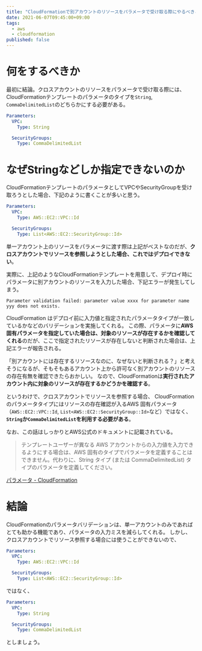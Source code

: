 ```yaml
---
title: "CloudFormationで別アカウントのリソースをパラメータで受け取る際にやるべきこと"
date: 2021-06-07T09:45:00+09:00
tags:
  - aws
  - cloudformation
published: false
---
```


# 何をするべきか

最初に結論。クロスアカウントのリソースをパラメータで受け取る際には、CloudFormationテンプレートのパラメータのタイプを`String`, `CommaDelimitedList`のどちらかにする必要がある。

```yaml
Parameters:
  VPC:
    Type: String

  SecurityGroups:
    Type: CommaDelimitedList
```

# なぜStringなどしか指定できないのか

CloudFormationテンプレートのパラメータとしてVPCやSecurityGroupを受け取ろうとした場合、下記のように書くことが多いと思う。

```yaml
Parameters:
  VPC:
    Type: AWS::EC2::VPC::Id

  SecurityGroups:
    Type: List<AWS::EC2::SecurityGroup::Id>
```

単一アカウント上のリソースをパラメータに渡す際は上記がベストなのだが、**クロスアカウントでリソースを参照しようとした場合、これではデプロイできない**。

実際に、上記のようなCloudFormationテンプレートを用意して、デプロイ時にパラメータに別アカウントのリソースを入力した場合、下記エラーが発生してしまう。

```
Parameter validation failed: parameter value xxxx for parameter name yyy does not exists.
```

CloudFormation はデプロイ前に入力値と指定されたパラメータタイプが一致しているかなどのバリデーションを実施してくれる。
この際、パラメータに**AWS固有パラメータを指定していた場合は、対象のリソースが存在するかを確認してくれる**のだが、ここで指定されたリソースが存在しないと判断された場合は、上記エラーが報告される。

「別アカウントには存在するリソースなのに、なぜないと判断される？」と考えそうになるが、そもそもあるアカウント上から許可なく別アカウントのリソースの存在有無を確認できたらおかしい。
なので、CloudFormationは**実行されたアカウント内に対象のリソースが存在するかどうかを確認する**。

というわけで、クロスアカウントでリソースを参照する場合、 CloudFormationのパラメータタイプにはリソースの存在確認が入るAWS 固有パラメータ（`AWS::EC2::VPC::Id`, `List<AWS::EC2::SecurityGroup::Id>`など）ではなく、**`String`か`CommaDelimitedList`を利用する必要がある**。

なお、この話はしっかりとAWS公式のドキュメントに記載されている。

> テンプレートユーザーが異なる AWS アカウントからの入力値を入力できるようにする場合は、AWS 固有のタイプでパラメータを定義することはできません。代わりに、String タイプ (または CommaDelimitedList) タイプのパラメータを定義してください。

[パラメータ - CloudFormation](https://docs.aws.amazon.com/ja_jp/AWSCloudFormation/latest/UserGuide/parameters-section-structure.html#aws-specific-parameter-types)

# 結論

CloudFormationのパラメータバリデーションは、単一アカウントのみであればとても助かる機能であり、パラメータの入力ミスを減らしてくれる。
しかし、クロスアカウントでリソース参照する場合には使うことができないので、

```yaml
Parameters:
  VPC:
    Type: AWS::EC2::VPC::Id

  SecurityGroups:
    Type: List<AWS::EC2::SecurityGroup::Id>
```

ではなく、

```yaml
Parameters:
  VPC:
    Type: String

  SecurityGroups:
    Type: CommaDelimitedList
```

としましょう。
